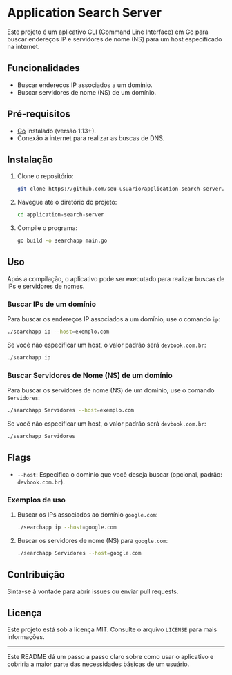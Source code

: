 

# Application Search Server

Este projeto é um aplicativo CLI (Command Line Interface) em Go para buscar endereços IP e servidores de nome (NS) para um host especificado na internet.

## Funcionalidades

- Buscar endereços IP associados a um domínio.
- Buscar servidores de nome (NS) de um domínio.

## Pré-requisitos

- [Go](https://golang.org/dl/) instalado (versão 1.13+).
- Conexão à internet para realizar as buscas de DNS.

## Instalação

1. Clone o repositório:

   ```bash
   git clone https://github.com/seu-usuario/application-search-server.git
   ```

2. Navegue até o diretório do projeto:

   ```bash
   cd application-search-server
   ```

3. Compile o programa:

   ```bash
   go build -o searchapp main.go
   ```

## Uso

Após a compilação, o aplicativo pode ser executado para realizar buscas de IPs e servidores de nomes.

### Buscar IPs de um domínio

Para buscar os endereços IP associados a um domínio, use o comando `ip`:

```bash
./searchapp ip --host=exemplo.com
```

Se você não especificar um host, o valor padrão será `devbook.com.br`:

```bash
./searchapp ip
```

### Buscar Servidores de Nome (NS) de um domínio

Para buscar os servidores de nome (NS) de um domínio, use o comando `Servidores`:

```bash
./searchapp Servidores --host=exemplo.com
```

Se você não especificar um host, o valor padrão será `devbook.com.br`:

```bash
./searchapp Servidores
```

## Flags

- `--host`: Especifica o domínio que você deseja buscar (opcional, padrão: `devbook.com.br`).

### Exemplos de uso

1. Buscar os IPs associados ao domínio `google.com`:

   ```bash
   ./searchapp ip --host=google.com
   ```

2. Buscar os servidores de nome (NS) para `google.com`:

   ```bash
   ./searchapp Servidores --host=google.com
   ```

## Contribuição

Sinta-se à vontade para abrir issues ou enviar pull requests.

## Licença

Este projeto está sob a licença MIT. Consulte o arquivo `LICENSE` para mais informações.

---

Este README dá um passo a passo claro sobre como usar o aplicativo e cobriria a maior parte das necessidades básicas de um usuário.
